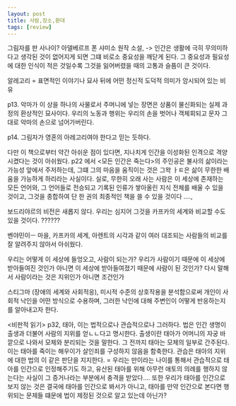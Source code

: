 ```yaml
---
layout: post
title: 사람,장소,환대
tags: [review]
---
```


그림자를 판 사나이? 아델베르프 폰 샤미소 원작 소설, 
-> 인간은 생활에 극히 무의미하다고 생각된 것이 없어지게 되면 그떄 비로소 중요성을 깨닫게 된다. 그 중요성과 필요성에 대한 인식이 적은 것일수록 그것을 잃어버렸을 때의 고통과 슬픔이 큰 것이다.

알레고리 = 표면적인 이야기나 묘사 뒤에 어떤 정신적 도덕적 의미가 암시되어 있는 비유

p13. 악마가 이 상을 하나의 사물로서 주머니에 넣는 장면은 상품이 물신화되는 실제 과정의 환상적인 묘사이다. 우리의 노동과 행위는 우리의 손을 벗어나 객체회되고 문자 그대로 악마의 손으로 넘어가버린다. 

p14. 그림자가 영혼의 아레고리여야 한다고 믿는 듯하다. 

다만 이 책으로부터 약간 아쉬운 점이 있다면, 지나치게 인간을 이성화된 인격으로 격양시켰다는 것이 아쉬웠다. p22 에서 <모든 인간은 죽는다>의 주인공은 불사의 삶이라는 가능성 앞에서 주저하는데, 그떄 그의 마음을 움직이는 것은 그왁 ㅏㅌ은 삶이 무한한 배움을 가능하게 하리라는 사실이다. 실로, 무한히 오래 사는 사람은 이 세상에 존재하는 모든 언어와, 그 언어들로 전승되고 기록된 인류가 쌓아올린 지식 전체를 배울 수 있을 것이고, 그것을 종합하여 단 한 권의 최종적인 책을 쓸 수 있을 것이다 ...., 

보드리야르의 비전은 새롭지 않다. 우리는 심지어 그것을 카프카의 세계와 비교할 수도 있을 것이다. ??????

벤야민이ㅡ 마을, 카프카의 세계, 아렌트의 시각과 같이 여러 대조되는 사람들의 비교를 잘 알려주지 않아서 아쉬웠다.

우리는 어떻게 이 세상에 들엉오고, 사람이 되는가? 우리가 사람이기 때문에 이 세상에 받아들여진 것인가 아니면 이 세상에 받아들여졌기 때문에 사람이 된 것인가? 다시 말해서 사람이라는 것은 지위인가 아니면 조건인가 

스티그마 (장애의 세계와 사회적응), 미시적 수준의 상호작용을 분석함으로써 개인이 사회적 낙인을 어떤 방식으로 수용하며, 그러한 낙인에 대해 주변인이 어떻게 반응하는지를 알아내고자 한다.

<비판적 읽기>
 p32, 태아, 이는 법적으로나 관습적으로나 그러하다. 법은 인간 생명이 출생과 더불어 사람의 지위를 얻ㄴㄴ다고 명시한다. 출생이란 태아가 어머니의 자궁 바깥으로 나와서 모체와 분리되는 것을 말한다. 그 전까지 태아는 모체의 일부로 간주된다. 이는 태아를 죽이는 해우이가 살인죄를 구성하지 않음을 함축한다. 관습은 태아의 지위에 대한 법의 이 같은 판단을 지지한다. = 우리는 만이라는 나이를 통해서 관습적으로 태아를 인간으로 인정해주기도 하고, 유산된 태아를 위해 아무런 애토의 의례를 행하지 않는다는 사실이 그 증거나라는 부분에서 충격을 받았다....
  또한 우리가 태아를 인간으로 보지 않는 것은 결국에 태아를 인간으로 봐서가 아니고, 태아를 만약 인간으로 본다면 행위되는 문제들 떄문에 법이 제정된 것으로 알고 있는데 아닌가?